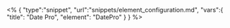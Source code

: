 <% {
	"type":"snippet", "url":"snippets/element_configuration.md", "vars":{
		"title": "Date Pro",
		"element": "DatePro"
	}
} %>